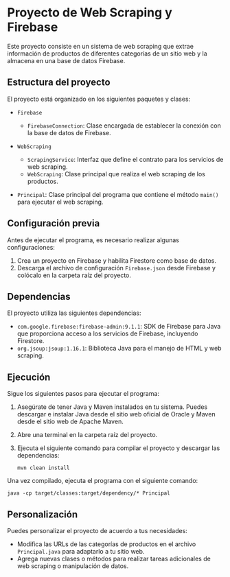 # Proyecto de Web Scraping y Firebase

Este proyecto consiste en un sistema de web scraping que extrae información de productos de diferentes categorías de un sitio web y la almacena en una base de datos Firebase.

## Estructura del proyecto

El proyecto está organizado en los siguientes paquetes y clases:

- `Firebase`
  - `FirebaseConnection`: Clase encargada de establecer la conexión con la base de datos de Firebase.

- `WebScraping`
  - `ScrapingService`: Interfaz que define el contrato para los servicios de web scraping.
  - `WebScraping`: Clase principal que realiza el web scraping de los productos.

- `Principal`: Clase principal del programa que contiene el método `main()` para ejecutar el web scraping.

## Configuración previa

Antes de ejecutar el programa, es necesario realizar algunas configuraciones:

1. Crea un proyecto en Firebase y habilita Firestore como base de datos.
2. Descarga el archivo de configuración `Firebase.json` desde Firebase y colócalo en la carpeta raíz del proyecto.

## Dependencias

El proyecto utiliza las siguientes dependencias:

- `com.google.firebase:firebase-admin:9.1.1`: SDK de Firebase para Java que proporciona acceso a los servicios de Firebase, incluyendo Firestore.
- `org.jsoup:jsoup:1.16.1`: Biblioteca Java para el manejo de HTML y web scraping.

## Ejecución

Sigue los siguientes pasos para ejecutar el programa:

1. Asegúrate de tener Java y Maven instalados en tu sistema. Puedes descargar e instalar Java desde el sitio web oficial de Oracle y Maven desde el sitio web de Apache Maven.

2. Abre una terminal en la carpeta raíz del proyecto.

3. Ejecuta el siguiente comando para compilar el proyecto y descargar las dependencias:

   ```shell
   mvn clean install

Una vez compilado, ejecuta el programa con el siguiente comando: 
    
    java -cp target/classes:target/dependency/* Principal
    
## Personalización

Puedes personalizar el proyecto de acuerdo a tus necesidades:

- Modifica las URLs de las categorías de productos en el archivo `Principal.java` para adaptarlo a tu sitio web.
- Agrega nuevas clases o métodos para realizar tareas adicionales de web scraping o manipulación de datos.
